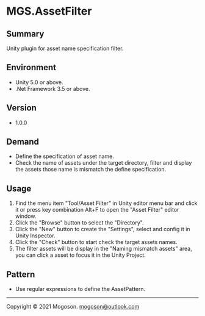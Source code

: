 ﻿# MGS.AssetFilter

## Summary
Unity plugin for asset name specification filter.

## Environment

- Unity 5.0 or above.
- .Net Framework 3.5 or above.

## Version

- 1.0.0

## Demand
- Define the specification of asset name.
- Check the name of assets under the target directory, filter and display the assets those name is mismatch the define specification.

## Usage
1. Find the menu item "Tool/Asset Filter" in Unity editor menu bar and click it or press key combination Alt+F to open the "Asset Filter" editor window.
2. Click the "Browse" button to select the "Directory".
3. Click the "New" button to create the "Settings", select and config it in Unity Inspector. 
4. Click the "Check" button to start check the target assets names.
5. The filter assets will be display in the "Naming mismatch assets" area, you can click a asset to focus it in the Unity Project.

## Pattern
- Use regular expressions to define the AssetPattern.

------

Copyright © 2021 Mogoson.	mogoson@outlook.com